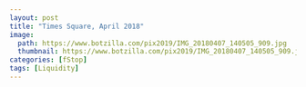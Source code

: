 ```yaml
---
layout: post
title: "Times Square, April 2018"
image:
  path: https://www.botzilla.com/pix2019/IMG_20180407_140505_909.jpg
  thumbnail: https://www.botzilla.com/pix2019/IMG_20180407_140505_909.jpg
categories: [fStop]
tags: [Liquidity]
---
```



